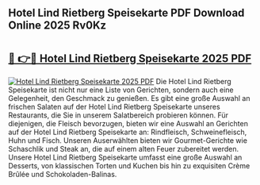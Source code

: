 ## Hotel Lind Rietberg Speisekarte PDF Download Online 2025 Rv0Kz

# <h2><a href="http://gcd9q1.nevu.top/?p=Hotel+Lind+Rietberg+Speisekarte">🔗 👉🔴 Hotel Lind Rietberg Speisekarte 2025 PDF</a></h2>

[![Hotel Lind Rietberg Speisekarte 2025 PDF](https://i.imgur.com/dBaPXMq.png)](http://gcd9q1.nevu.top/?p=Hotel+Lind+Rietberg+Speisekarte)
Die Hotel Lind Rietberg Speisekarte ist nicht nur eine Liste von Gerichten, sondern auch eine Gelegenheit, den Geschmack zu genießen. Es gibt eine große Auswahl an frischen Salaten auf der Hotel Lind Rietberg Speisekarte unseres Restaurants, die Sie in unserem Salatbereich probieren können. Für diejenigen, die Fleisch bevorzugen, bieten wir eine Auswahl an Gerichten auf der Hotel Lind Rietberg Speisekarte an: Rindfleisch, Schweinefleisch, Huhn und Fisch. Unseren Auserwählten bieten wir Gourmet-Gerichte wie Schaschlik und Steak an, die auf einem alten Feuer zubereitet werden. Unsere Hotel Lind Rietberg Speisekarte umfasst eine große Auswahl an Desserts, von klassischen Torten und Kuchen bis hin zu exquisiten Crème Brûlée und Schokoladen-Balinas.
